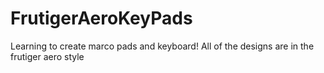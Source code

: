 # FrutigerAeroKeyPads
Learning to create marco pads and keyboard! All of the designs are in the frutiger aero style
